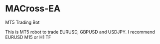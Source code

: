 # MACross-EA
MT5 Trading Bot

This is MT5 robot to trade EURUSD, GBPUSD and USDJPY. 
I recommend EURUSD M15 or H1 TF
